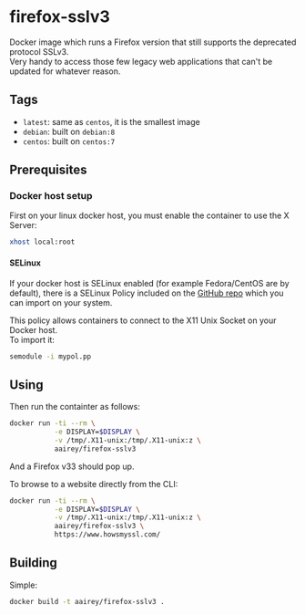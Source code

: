 # firefox-sslv3

Docker image which runs a Firefox version that still supports the deprecated protocol SSLv3.  
Very handy to access those few legacy web applications that can't be updated for whatever reason.

## Tags

* `latest`: same as `centos`, it is the smallest image
* `debian`: built on `debian:8`
* `centos`: built on `centos:7`

## Prerequisites

### Docker host setup

First on your linux docker host, you must enable the container to use the X Server:

```bash
xhost local:root
```

#### SELinux
If your docker host is SELinux enabled (for example Fedora/CentOS are by default), there is a SELinux Policy included on the [GitHub repo](https://github.com/aairey/docker-firefox_sslv3) which you can import on your system.

This policy allows containers to connect to the X11 Unix Socket on your Docker host.  
To import it:
```bash
semodule -i mypol.pp
```

## Using

Then run the containter as follows:
```bash
docker run -ti --rm \
           -e DISPLAY=$DISPLAY \
           -v /tmp/.X11-unix:/tmp/.X11-unix:z \
           aairey/firefox-sslv3
```
And a Firefox v33 should pop up.

To browse to a website directly from the CLI:

```bash
docker run -ti --rm \
           -e DISPLAY=$DISPLAY \
           -v /tmp/.X11-unix:/tmp/.X11-unix:z \
           aairey/firefox-sslv3 \
           https://www.howsmyssl.com/
```

## Building

Simple:
```bash
docker build -t aairey/firefox-sslv3 .
```

